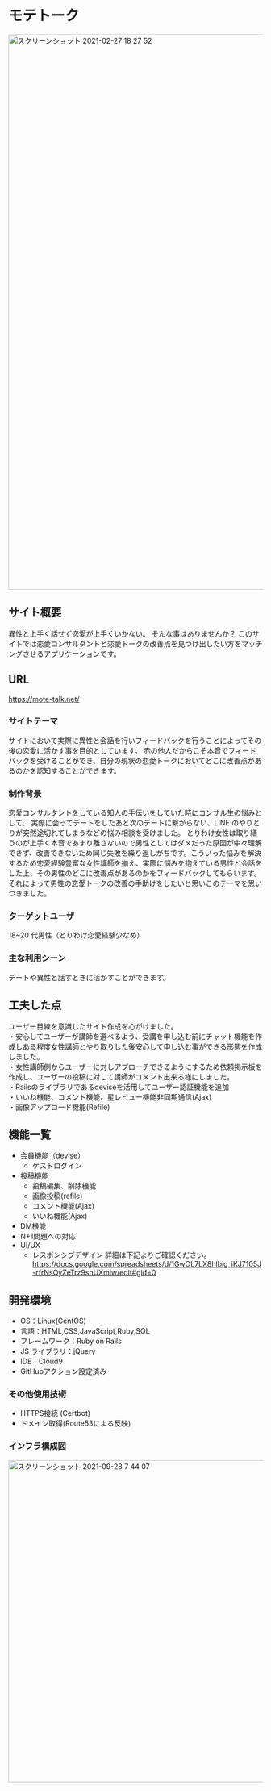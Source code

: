 # モテトーク
<img width="1101" alt="スクリーンショット 2021-02-27 18 27 52" src="https://user-images.githubusercontent.com/74037339/135211562-15a0be62-a133-486b-89bb-b603170c377f.png">

## サイト概要
異性と上手く話せず恋愛が上手くいかない。
そんな事はありませんか？
このサイトでは恋愛コンサルタントと恋愛トークの改善点を見つけ出したい方をマッチングさせるアプリケーションです。
## URL 
https://mote-talk.net/
### サイトテーマ

サイトにおいて実際に異性と会話を行いフィードバックを行うことによってその後の恋愛に活かす事を目的としています。
赤の他人だからこそ本音でフィードバックを受けることができ、自分の現状の恋愛トークにおいてどこに改善点があるのかを認知することができます。

### 制作背景

恋愛コンサルタントをしている知人の手伝いをしていた時にコンサル生の悩みとして、
実際に会ってデートをしたあと次のデートに繋がらない、LINE のやりとりが突然途切れてしまうなどの悩み相談を受けました。
とりわけ女性は取り繕うのが上手く本音であまり離さないので男性としてはダメだった原因が中々理解できず、改善できないため同じ失敗を繰り返しがちです。こういった悩みを解決するため恋愛経験豊富な女性講師を揃え、実際に悩みを抱えている男性と会話をした上、その男性のどこに改善点があるのかをフィードバックしてもらいます。
それによって男性の恋愛トークの改善の手助けをしたいと思いこのテーマを思いつきました。

### ターゲットユーザ

18~20 代男性（とりわけ恋愛経験少なめ）

### 主な利用シーン

デートや異性と話すときに活かすことができます。
## 工夫した点
ユーザー目線を意識したサイト作成を心がけました。<br>
・安心してユーザーが講師を選べるよう、受講を申し込む前にチャット機能を作成しある程度女性講師とやり取りした後安心して申し込む事ができる形態を作成しました。<br>
・女性講師側からユーザーに対しアプローチできるようにするため依頼掲示板を作成し、ユーザーの投稿に対して講師がコメント出来る様にしました。<br>
・Railsのライブラリであるdeviseを活用してユーザー認証機能を追加<br>
・いいね機能、コメント機能、星レビュー機能非同期通信(Ajax)<br>
・画像アップロード機能(Refile)<br>

## 機能一覧
* 会員機能（devise） 
  - ゲストログイン
* 投稿機能
  - 投稿編集、削除機能
  - 画像投稿(refile)
  - コメント機能(Ajax)
  - いいね機能(Ajax)
* DM機能 
* N+1問題への対応
* UI/UX
  - レスポンシブデザイン
詳細は下記よりご確認ください。<br>
https://docs.google.com/spreadsheets/d/1GwOL7LX8hlbig_iKJ7105J-rfrNsOyZeTrz9snUXmiw/edit#gid=0

## 開発環境

- OS：Linux(CentOS)
- 言語：HTML,CSS,JavaScript,Ruby,SQL
- フレームワーク：Ruby on Rails
- JS ライブラリ：jQuery
- IDE：Cloud9
- GitHubアクション設定済み

### その他使用技術
* HTTPS接続 (Certbot)
* ドメイン取得(Route53による反映)

### インフラ構成図
<img width="639" alt="スクリーンショット 2021-09-28 7 44 07" src="https://user-images.githubusercontent.com/74037339/135372229-814a59c4-340e-4baa-94a1-afa1958b23db.png">
